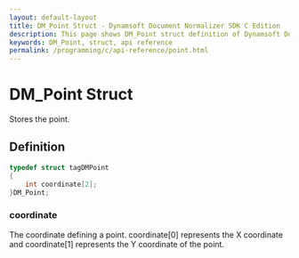 ```yaml
---
layout: default-layout
title: DM_Point Struct - Dynamsoft Document Normalizer SDK C Edition
description: This page shows DM_Point struct definition of Dynamsoft Document Normalizer SDK C Edition.
keywords: DM_Point, struct, api reference
permalink: /programming/c/api-reference/point.html
---
```


# DM_Point Struct

Stores the point.

## Definition

```c
typedef struct tagDMPoint
{
    int coordinate[2];
}DM_Point;
```

### coordinate

The coordinate defining a point. coordinate\[0\] represents the X coordinate and coordinate\[1\] represents the Y coordinate of the point.
